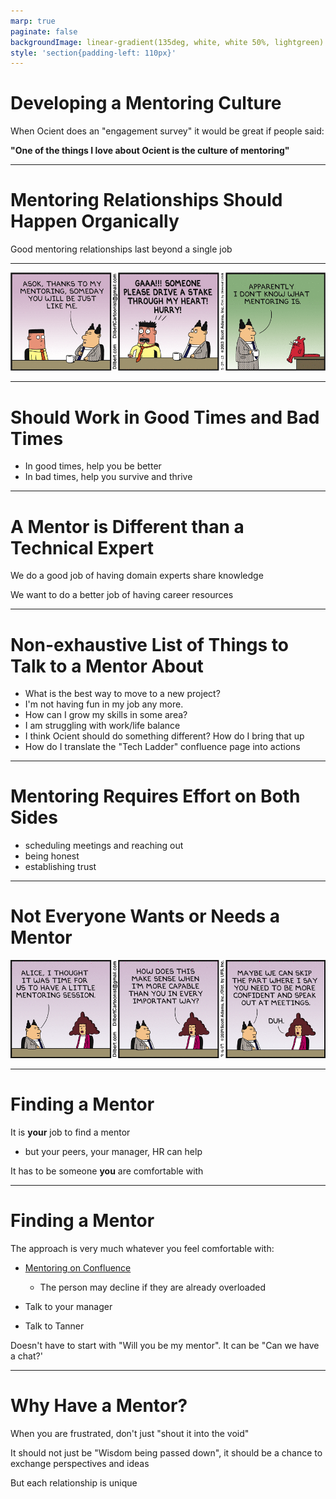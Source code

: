 ```yaml
---
marp: true
paginate: false
backgroundImage: linear-gradient(135deg, white, white 50%, lightgreen)
style: 'section{padding-left: 110px}'
---
```

<!--
This presentation is written in markdown, and should be formatted using marp
-->

# Developing a Mentoring Culture

When Ocient does an "engagement survey" it would be great if people said:

**"One of the things I love about Ocient is the culture of mentoring"**

---
<!-- These settings take effect for the remainder of the slides -->
<!-- header: '![](Ocient_symbol_75x75.png)' -->
<!-- footer: 'Mentoring' -->
<!-- paginate: true -->

# Mentoring Relationships Should Happen Organically

Good mentoring relationships last beyond a single job

---

![](dt130529.gif)

---

# Should Work in Good Times and Bad Times

- In good times, help you be better
- In bad times, help you survive and thrive

---

# A Mentor is Different than a Technical Expert

We do a good job of having domain experts share knowledge

We want to do a better job of having career resources

---

# Non-exhaustive List of Things to Talk to a Mentor About

- What is the best way to move to a new project?
- I'm not having fun in my job any more.
- How can I grow my skills in some area?
- I am struggling with work/life balance
- I think Ocient should do something different? How do I bring that up
- How do I translate the "Tech Ladder" confluence page into actions

---

# Mentoring Requires Effort on Both Sides

- scheduling meetings and reaching out
- being honest
- establishing trust

---

# Not Everyone Wants or Needs a Mentor

![](dt090916.gif)

---

# Finding a Mentor

It is **your** job to find a mentor

- but your peers, your manager, HR can help

It has to be someone **you** are comfortable with

---

# Finding a Mentor

The approach is very much whatever you feel comfortable with:

- [Mentoring on Confluence](https://ocient.atlassian.net/wiki/spaces/devops/pages/3038478557/Mentoring)

    - The person may decline if they are already overloaded

- Talk to your manager

- Talk to Tanner

Doesn't have to start with "Will you be my mentor".  It can be "Can we have a chat?'

---

# Why Have a Mentor?

When you are frustrated, don't just "shout it into the void"

It should not just be "Wisdom being passed down", it should be a chance to exchange perspectives and ideas

But each relationship is unique
